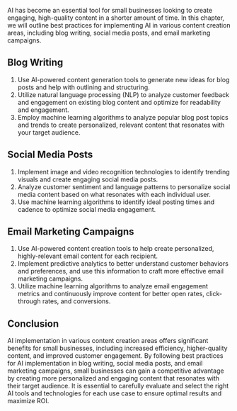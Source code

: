 
AI has become an essential tool for small businesses looking to create engaging, high-quality content in a shorter amount of time. In this chapter, we will outline best practices for implementing AI in various content creation areas, including blog writing, social media posts, and email marketing campaigns.

Blog Writing
------------

1. Use AI-powered content generation tools to generate new ideas for blog posts and help with outlining and structuring.
2. Utilize natural language processing (NLP) to analyze customer feedback and engagement on existing blog content and optimize for readability and engagement.
3. Employ machine learning algorithms to analyze popular blog post topics and trends to create personalized, relevant content that resonates with your target audience.

Social Media Posts
------------------

1. Implement image and video recognition technologies to identify trending visuals and create engaging social media posts.
2. Analyze customer sentiment and language patterns to personalize social media content based on what resonates with each individual user.
3. Use machine learning algorithms to identify ideal posting times and cadence to optimize social media engagement.

Email Marketing Campaigns
-------------------------

1. Use AI-powered content creation tools to help create personalized, highly-relevant email content for each recipient.
2. Implement predictive analytics to better understand customer behaviors and preferences, and use this information to craft more effective email marketing campaigns.
3. Utilize machine learning algorithms to analyze email engagement metrics and continuously improve content for better open rates, click-through rates, and conversions.

Conclusion
----------

AI implementation in various content creation areas offers significant benefits for small businesses, including increased efficiency, higher-quality content, and improved customer engagement. By following best practices for AI implementation in blog writing, social media posts, and email marketing campaigns, small businesses can gain a competitive advantage by creating more personalized and engaging content that resonates with their target audience. It is essential to carefully evaluate and select the right AI tools and technologies for each use case to ensure optimal results and maximize ROI.
